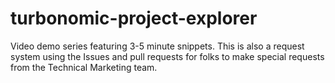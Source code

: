 # turbonomic-project-explorer
Video demo series featuring 3-5 minute snippets.  This is also a request system using the Issues and pull requests for folks to make special requests from the Technical Marketing team.
